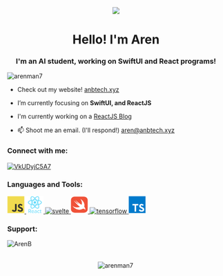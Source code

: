 
<div id="header" align="center">
  <img src="https://i.giphy.com/media/v1.Y2lkPTc5MGI3NjExdmNyNHM5c3hhbGJ6bDZvMTdkejBmbTJhbXVoa2d2ZWJsbGpkdzVrZyZlcD12MV9pbnRlcm5hbF9naWZfYnlfaWQmY3Q9Zw/2tTiCSfEEP5QS5TjGr/giphy.gif" width="100"/>
</div>

<h1 align="center">Hello! I'm Aren</h1>
<h3 align="center">I'm an AI student, working on SwiftUI and React programs!</h3>

<p align="left"> <img src="https://komarev.com/ghpvc/?username=arenman7&label=Github%20Views&color=3a8851&style=flat" alt="arenman7" /> </p>

- Check out my website! [anbtech.xyz](https://www.anbtech.xyz)

- I’m currently focusing on **SwiftUI, and ReactJS** 

- I'm currently working on a [ReactJS Blog](https://www.anbtech.xyz)

- 📫 Shoot me an email. (I'll respond!) [aren@anbtech.xyz](mailto:aren@anbtech.xyz)

<h3 align="left">Connect with me:</h3>
<p align="left">
<a href="https://discord.gg/VkUDyjC5A7" target="blank"><img align="center" src="https://raw.githubusercontent.com/rahuldkjain/github-profile-readme-generator/master/src/images/icons/Social/discord.svg" alt="VkUDyjC5A7" height="30" width="40" /></a>
</p>

<h3 align="left">Languages and Tools:</h3>
<p align="left"> <a href="https://developer.mozilla.org/en-US/docs/Web/JavaScript" target="_blank" rel="noreferrer"> <img src="https://raw.githubusercontent.com/devicons/devicon/master/icons/javascript/javascript-original.svg" alt="javascript" width="40" height="40"/> </a> <a href="https://reactjs.org/" target="_blank" rel="noreferrer"> <img src="https://raw.githubusercontent.com/devicons/devicon/master/icons/react/react-original-wordmark.svg" alt="react" width="40" height="40"/> </a> <a href="https://svelte.dev" target="_blank" rel="noreferrer"> <img src="https://upload.wikimedia.org/wikipedia/commons/1/1b/Svelte_Logo.svg" alt="svelte" width="40" height="40"/> </a> <a href="https://developer.apple.com/swift/" target="_blank" rel="noreferrer"> <img src="https://raw.githubusercontent.com/devicons/devicon/master/icons/swift/swift-original.svg" alt="swift" width="40" height="40"/> </a> <a href="https://www.tensorflow.org" target="_blank" rel="noreferrer"> <img src="https://www.vectorlogo.zone/logos/tensorflow/tensorflow-icon.svg" alt="tensorflow" width="40" height="40"/> </a> <a href="https://www.typescriptlang.org/" target="_blank" rel="noreferrer"> <img src="https://raw.githubusercontent.com/devicons/devicon/master/icons/typescript/typescript-original.svg" alt="typescript" width="40" height="40"/> </a> </p>

<h3 align="left">Support:</h3>
<p><a href="https://www.buymeacoffee.com/ArenB"> <img align="left" src="https://cdn.buymeacoffee.com/buttons/v2/default-yellow.png" height="50" width="210" alt="ArenB" /></a></p><br><br>

<p><img align="center" src="https://github-readme-stats.vercel.app/api/top-langs?username=arenman7&show_icons=true&theme=dark&locale=en&layout=compact" alt="arenman7" /></p>

